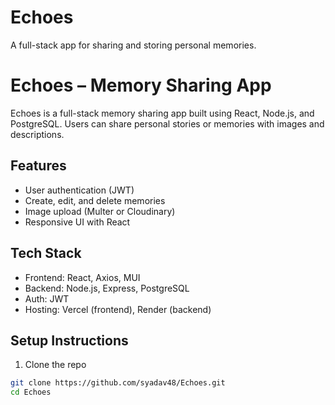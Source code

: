 # Echoes
A full-stack app for sharing and storing personal memories.

# Echoes – Memory Sharing App

Echoes is a full-stack memory sharing app built using React, Node.js, and PostgreSQL. Users can share personal stories or memories with images and descriptions.

## Features
- User authentication (JWT)
- Create, edit, and delete memories
- Image upload (Multer or Cloudinary)
- Responsive UI with React

## Tech Stack
- Frontend: React, Axios, MUI
- Backend: Node.js, Express, PostgreSQL
- Auth: JWT
- Hosting: Vercel (frontend), Render (backend)

## Setup Instructions

1. Clone the repo
```bash
git clone https://github.com/syadav48/Echoes.git
cd Echoes